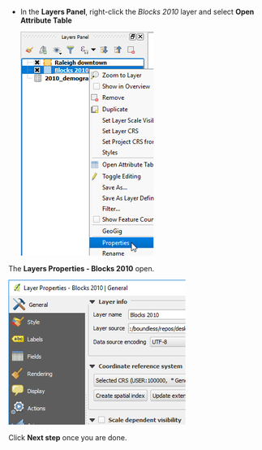 * In the **Layers Panel**, right-click the *Blocks 2010* layer and
  select **Open Attribute Table**

    ![open_layer_properties](open_layer_properties.png)

The **Layers Properties - Blocks 2010** open.

![layer_properties_dialog](layer_properties_dialog.png)

Click **Next step** once you are done.